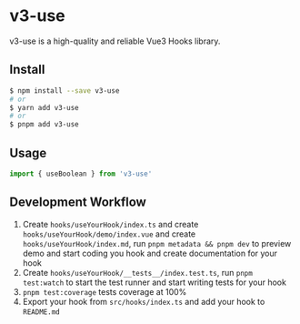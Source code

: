 # v3-use

v3-use is a high-quality and reliable Vue3 Hooks library.

## Install

```bash
$ npm install --save v3-use
# or
$ yarn add v3-use
# or
$ pnpm add v3-use
```

## Usage

```ts
import { useBoolean } from 'v3-use'
```

## Development Workflow

1. Create `hooks/useYourHook/index.ts` and create `hooks/useYourHook/demo/index.vue` and create `hooks/useYourHook/index.md`, run `pnpm metadata && pnpm dev` to preview demo and start coding you hook and create documentation for your hook
2. Create `hooks/useYourHook/__tests__/index.test.ts`, run `pnpm test:watch` to start the test runner and start writing tests for your hook
3. `pnpm test:coverage` tests coverage at 100%
4. Export your hook from `src/hooks/index.ts` and add your hook to `README.md`
